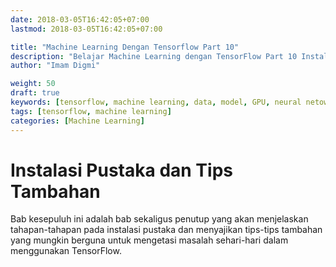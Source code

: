 ```yaml
---
date: 2018-03-05T16:42:05+07:00
lastmod: 2018-03-05T16:42:05+07:00

title: "Machine Learning Dengan Tensorflow Part 10"
description: "Belajar Machine Learning dengan TensorFlow Part 10 Instalasi Pustaka dan Tips Tambahan"
author: "Imam Digmi"

weight: 50
draft: true
keywords: [tensorflow, machine learning, data, model, GPU, neural netowkrs]
tags: [tensorflow, machine learning]
categories: [Machine Learning]
---
```


# Instalasi Pustaka dan Tips Tambahan
Bab kesepuluh ini adalah bab sekaligus penutup yang akan menjelaskan tahapan-tahapan pada instalasi pustaka dan menyajikan tips-tips tambahan yang mungkin berguna untuk mengetasi masalah sehari-hari dalam menggunakan TensorFlow.